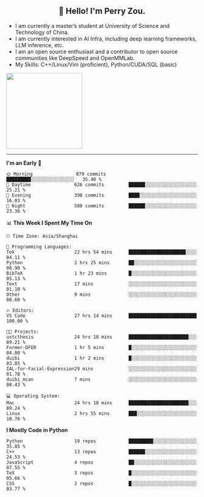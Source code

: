 <h2 align="center">👋 Hello! I'm Perry Zou.</h2>

- I am currently a master’s student at University of Science and Technology of China.
- I am currently interested in AI Infra, including deep learning frameworks, LLM inference, etc.
- I am an open source enthusiast and a contributor to open source communities like DeepSpeed and OpenMMLab.
- My Skills: C++/Linux/Vim (proficient), Python/CUDA/SQL (basic)

<img height=200 align="center" src="https://github-readme-stats.vercel.app/api?username=zonepg" />

-------

<!--START_SECTION:waka-->
**I'm an Early 🐤** 

```text
🌞 Morning                879 commits         █████████░░░░░░░░░░░░░░░░   35.40 % 
🌆 Daytime                626 commits         ██████░░░░░░░░░░░░░░░░░░░   25.21 % 
🌃 Evening                398 commits         ████░░░░░░░░░░░░░░░░░░░░░   16.03 % 
🌙 Night                  580 commits         ██████░░░░░░░░░░░░░░░░░░░   23.36 % 
```


📊 **This Week I Spent My Time On** 

```text
🕑︎ Time Zone: Asia/Shanghai

💬 Programming Languages: 
TeX                      22 hrs 54 mins      █████████████████████░░░░   84.11 % 
Python                   2 hrs 25 mins       ██░░░░░░░░░░░░░░░░░░░░░░░   08.90 % 
BibTeX                   1 hr 23 mins        █░░░░░░░░░░░░░░░░░░░░░░░░   05.13 % 
Text                     17 mins             ░░░░░░░░░░░░░░░░░░░░░░░░░   01.10 % 
Other                    9 mins              ░░░░░░░░░░░░░░░░░░░░░░░░░   00.60 % 

🔥 Editors: 
VS Code                  27 hrs 14 mins      █████████████████████████   100.00 % 

🐱‍💻 Projects: 
ustcthesis               24 hrs 18 mins      ██████████████████████░░░   89.21 % 
Former-DFER              1 hr 5 mins         █░░░░░░░░░░░░░░░░░░░░░░░░   04.00 % 
duibi                    1 hr 2 mins         █░░░░░░░░░░░░░░░░░░░░░░░░   03.85 % 
IAL-for-Facial-Expression29 mins             ░░░░░░░░░░░░░░░░░░░░░░░░░   01.78 % 
duibi_mcan               7 mins              ░░░░░░░░░░░░░░░░░░░░░░░░░   00.43 % 

💻 Operating System: 
Mac                      24 hrs 18 mins      ██████████████████████░░░   89.24 % 
Linux                    2 hrs 55 mins       ███░░░░░░░░░░░░░░░░░░░░░░   10.76 % 
```

**I Mostly Code in Python** 

```text
Python                   19 repos            █████████░░░░░░░░░░░░░░░░   35.85 % 
C++                      13 repos            ██████░░░░░░░░░░░░░░░░░░░   24.53 % 
JavaScript               4 repos             ██░░░░░░░░░░░░░░░░░░░░░░░   07.55 % 
TeX                      3 repos             █░░░░░░░░░░░░░░░░░░░░░░░░   05.66 % 
CSS                      2 repos             █░░░░░░░░░░░░░░░░░░░░░░░░   03.77 % 
```




<!--END_SECTION:waka-->
